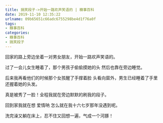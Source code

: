 ```yaml
---
title: 搞笑段子->开始一路欢声笑语的 | 糗事百科
date: 2019-11-10 12:35:22
urlname: 09b65651c66adc6755298be4d1f76a0f
tags: 
- 糗事百科
categories:
- 糗事百科
- 搞笑段子
---
```

回家的路上旁边坐着一对男女朋友，开始一路欢声笑语的。

过了一会儿女生睡着了，那个男孩子偷偷摸她的头 然后也靠在旁边睡觉。

后来我再看他们的时候那个女孩醒了手撑着脸 头看向窗外，男生已经睡着了手里还握着她的头发。

真是被秀了一脸！全程我就在旁边默默的刷我的段子。

回到家我就在想 爱情呐 怎么就在我十六七岁那年没遇到呢。

洗完澡又躺在床上，忍不住又回想一遍，气成一个河豚！


